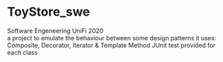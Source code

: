 # ToyStore_swe
Software Engeneering UniFi 2020\
a project to emulate the behaviour between some design patterns
it uses: Composite, Decorator, Iterator & Template Method
JUnit test provided for each class 

